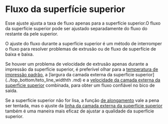 Fluxo da superfície superior
====
Esse ajuste ajusta a taxa de fluxo apenas para a superfície superior.O fluxo da superfície superior pode ser ajustado separadamente do fluxo do restante da pele superior.

O ajuste do fluxo durante a superfície superior é um método de interromper o fluxo para resolver problemas de extrusão ou de fluxo de superfície de baixa e baixa.

Se houver um problema de velocidade de extrusão apenas durante a impressão da superfície superior, é preferível olhar para a [temperatura de impressão padrão](material_print_temperature.md), a [largura da camada externa da superfície superior](../top_bottom/teto_line_widthth .md) e a [velocidade da camada externa da superfície superior](../speed_roofing.md) combinada, para obter um fluxo confiável no bico de saída.

Se a superfície superior não for lisa, a função [de alongamento](../top_bottom/ferroing_enabled.md) vale a pena ser tentada, mas o ajuste da [linha da camada externa da superfície superior](../top_bottom/roofing_line_width.md) também é uma maneira mais eficaz de ajustar a qualidade da superfície superior.